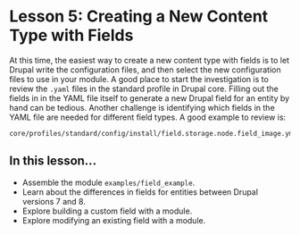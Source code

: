 # Lesson 5:  Creating a New Content Type with Fields


At this time, the easiest way to create a new content type with fields is to let Drupal write the configuration files, and then select the new configuration files to use in your module. A good place to start the investigation is to review the `.yaml` files in the standard profile in Drupal core. Filling out the fields in in the YAML file itself to generate a new Drupal field for an entity by hand can be tedious. Another challenge is identifying which fields in the YAML file are needed for different field types. A good example to review is:

```
core/profiles/standard/config/install/field.storage.node.field_image.yml
```

## In this lesson...

*   Assemble the module `examples/field_example`.
*   Learn about the differences in fields for entities between Drupal versions 7 and 8.
*   Explore building a custom field with a module.
*   Explore modifying an existing field with a module.
